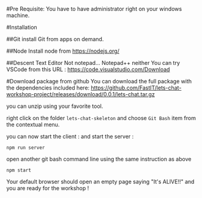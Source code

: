 #Pre Requisite:
You have to have administrator right on your windows machine.

#Installation

##Git
install Git from apps on demand.

##Node
Install node from https://nodejs.org/

##Descent Text Editor
Not notepad... Notepad++ neither
You can try VSCode from this URL :
https://code.visualstudio.com/Download


#Download package from github
You can download the full package with the dependencies included here:
https://github.com/FastIT/lets-chat-workshop-project/releases/download/0.0.1/lets-chat.tar.gz

you can unzip using your favorite tool.

right click on the folder `lets-chat-skeleton` and choose `Git Bash` item from the contextual menu.

you can now start the client : 
and start the server :
```
npm run server
```

open another git bash command line using the same instruction as above
```
npm start
```

Your default browser should open an empty page saying "It's ALIVE!!" and you are ready for the workshop !

